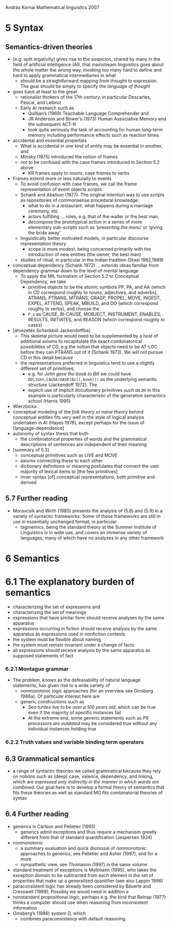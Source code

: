 András Kornai
Mathematical linguisitcs
2007

# 5 Syntax

## Semantics-driven theories

* [e.g. split ergativity] gives rise to the suspicion, shared by many in the
  field of artificial intelligence (AI), that mainstream linguistics goes about
  the whole matter the wrong way, invoking too many hard to define and hard to
  apply grammatical intermediaries in what
  * should be a straightforward mapping from thought to expression.  The goal
    should be simply to specify the _language of thought_
* goes back at least to the great
  * rationalist thinkers of the 17th century, in particular Descartes, Pascal,
    and Leibniz
  * Early AI research such as
    * Quillian’s (1969) Teachable Language Comprehender and
    * JR Anderson and Bower’s (1973) Human Associative Memory and
      the subsequent ACT-R
    * took quite seriously the task of accounting for human long-term memory
      including performance effects such as reaction times
* accidental and essential properties
  * What is accidental in one kind of entity may be essential in another, and
  * Minsky (1975) introduced the notion of frames
  * not to be confused with the case frames introduced in Section 5.2 above
    * KR frames apply to nouns, case frames to verbs
* Frames extend more or less naturally to events
  * To avoid confusion with case frames, we call the frame representation of
    event objects _scripts_
  * Schank and Abelson (1977). The original intention was to use scripts as
    repositories of commonsense procedural knowledge:
    * what to do in a restaurant, what happens during a marriage ceremony, etc
    * actors fulfilling ... roles, e.g.  that of the waiter or the best man,
    * decompose the prototypical action in a series of more elementary
      sub-scripts such as ‘presenting the menu’ or ‘giving the bride away’
  * linguistically better motivated models, in particular discourse
    representation theory
    * scope is more modest, being concerned primarily with the introduction of
      new entities (the owner, the best man)
  * studies of ritual, in particular in the Indian tradition (Staal 1982,1989)
* conceptual dependency (Schank 1972) ... extends ideas familiar from
  dependency grammar down to the level of mental language
  * To apply the MIL formalism of Section 5.2 to Conceptual Dependency, we take
    * primitive objects to be the atomic symbols PP, PA, and AA (which in CD
      correspond roughly to nouns, adjectives, and adverbs), ATRANS, PTRANS,
      MTRANS, GRASP, PROPEL, MOVE, INGEST, EXPEL, ATTEND, SPEAK, MBUILD, and DO
      (which correspond roughly to verbs), and choose the
    * `P_i` as CAUSE, BI-CAUSE, MOBJECT, INSTRUMENT, ENABLES, RESULTS,
      INITIATES, and REASON (which correspond roughly to cases)
* [átvezetés Schankból Jackendoffba]
  * This skeletal picture would need to be supplemented by a host of additional
    axioms to recapitulate the exact combinatorical possibilities of CD, e.g
    the notion that objects need to be AT-LOC before they can PTRANS out of it
    (Schank 1973). We will not pursue CD in this detail because
  * the representations preferred in linguistics tend to use a slightly
    different set of primitives;
    * e.g. for _John gave the book to Bill_ we could have
      `DO(John,CAUSE(HAVE(Bill,book)))` as the underlying semantic structure
      (Jackendoff 1972). The
    * explicit use of implicit illocutionary primitives _such as `DO`_ in this
      example is particularly characteristic of the generative semantics school
      (Harris 1995)
* Wierzbicka
* conceptual modeling of the _folk theory_ or _naive theory_ behind conceptual
  entities fits very well in the style of logical analysis undertaken in AI
  (Hayes 1978), except perhaps for the issue of [language-dependence]
* autonomy of syntax thesis that both
  * the combinatorical properties of words and the grammatical descriptions of
    sentences are independent of their meaning
* [summary of 5.3]
  * conceptual primitives such as LIVE and MOVE
  * axioms connecting these to each other
  * dictionary definitions or meaning postulates that
    connect the vast majority of lexical items to [the few primitives]
  * inner syntax [of] conceptual representations, both primitive and derived

## 5.7 Further reading

* Moravcsik and Wirth (1980) presents the analysis of (5.8) and (5.9) in a
  variety of syntactic frameworks. Some of these frameworks are still in use in
  essentially unchanged format; in particular
  * tagmemics, being the standard theory at the Summer Institute of Linguistics
    is in wide use, and covers an immense variety of languages, many of which
    have no analyses in any other framework

# 6 Semantics

# 6.1 The explanatory burden of semantics

* characterizing the set of expressions and
* characterizing the set of meanings
* expressions that have similar form should receive analyses by the same
  apparatus
* expressions occurring in fiction should receive analysis by the same
  apparatus as expressions used in nonfiction contexts
* the system must be flexible about naming
* the system must remain invariant under a change of facts
* all expressions should receive analysis by the same apparatus as supposed
  statements of fact

### 6.2.1 Montague grammar

* The problem, known as the defeasability of natural language statements, has
  given rise to a wide variety of
  * nonmonotonic logic approaches (for an overview see Ginsberg 1986a). Of
    particular interest here are
  * generic constructions such as
    * _Sea turtles live to be over a 100 years old_, which can be true even if
      the majority of specific instances fail
    * At the extreme end, some generic statements such as _P6 processors are
      outdated_ may be considered true without any individual instances holding
      true

### 6.2.2 Truth values and variable binding term operators

## 6.3 Grammatical semantics

* a range of syntactic theories we called grammatical because they rely on
  notions such as (deep) case, valence, dependency, and linking, which are
  _expressed only indirectly in the manner in which words are combined_. Our
  goal here is to develop a formal theory of semantics that fits these theories
  as well as standard MG fits combinatorial theories of syntax

## 6.4 Further reading

* generics is Carlson and Pelletier (1995)
  * generics admit exceptions and thus require a mechanism greatly different
    from that of standard quantification (Jespersen 1924)
* nonmonotonic
  * a summary evaluation and quick dismissal of _nonmonotonic_ approaches to
    generics, see Pelletier and Asher (1997), and for a more
  * sympathetic view, see Thomason (1997) in the same volume
* standard treatment of exceptions is Moltmann (1995), who takes the exception
  domain to be subtracted from each element in the set of properties that make
  up a generalized quantifier (see also Lappin 1996)
* paraconsistent logic has already been considered by Bäuerle and Cresswell
  (1989); Possibly we would need in addition a
* nonstandard propositional logic, perhaps e.g. the kind that Belnap (1977)
  thinks a computer should use when reasoning from inconsistent information
* Ginsberg’s (1986) system D, which
  * combines paraconsistency with default reasoning
